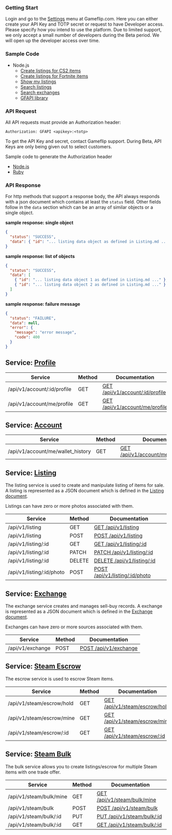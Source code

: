 ### Getting Start
Login and go to the [Settings](https://gameflip.com/settings) menu at Gameflip.com.  Here you can either create your API Key
and TOTP secret or request to have Developer access.  Please specify how you intend to use the platform.  Due to limited
support, we only accept a small number of developers during the Beta period.  We will open up the developer access over time.

### Sample Code
* Node.js
  * [Create listings for CS2 items](https://gameflip.github.io/gfapi/samples/bulk_listing.html)
  * [Create listings for Fortnite items](https://gameflip.github.io/gfapi/samples/rl_listing.html)
  * [Show my listings](https://gameflip.github.io/gfapi/samples/my_listings.html)
  * [Search listings](https://gameflip.github.io/gfapi/samples/search_listing.html)
  * [Search exchanges](https://gameflip.github.io/gfapi/samples/search_exchange.html)
  * [GFAPI library](https://github.com/gameflip/gfapi)

### API Request

All API requests must provide an Authorization header:

    Authorization: GFAPI <apikey>:<totp>

To get the API Key and secret, contact Gameflip support.
During Beta, API Keys are only being given out to select customers.

Sample code to generate the Authorization header
* [Node.js](https://gameflip.github.io/gfapi/samples/authorization.html)
* [Ruby](https://gameflip.github.io/gfapi/samples/authorization_ruby.html)

### API Response

For http methods that support a response body, the API always responds with a json document which contains
at least the `status` field. Other fields follow in the `data` section which can be an array of similar objects
or a single object.


**sample response: single object**

```json
{
  "status": "SUCCESS",
  "data": { "id": "... listing data object as defined in Listing.md ..." }
}
```

**sample response: list of objects**

```json
{
  "status": "SUCCESS",
  "data": [
    { "id": "... listing data object 1 as defined in Listing.md ..." },
    { "id": "... listing data object 2 as defined in Listing.md ..." }
  ]
}
```

**sample response: failure message**

```json
{
  "status": "FAILURE",
  "data": null,
  "error": {
    "message": "error message",
    "code": 400
  }
}
```

## Service: [Profile](Profile.md)

Service                            | Method | Documentation
-----------------------------------|--------|--------------
/api/v1/account/:id/profile        | GET    | [GET /api/v1/account/:id/profile](Profile.md#get-apiv1accountidprofile)
/api/v1/account/me/profile         | GET    | [GET /api/v1/account/me/profile](Profile.md#get-apiv1accountmeprofile)

## Service: [Account](Account.md)

Service                           | Method | Documentation
----------------------------------|--------|--------------
/api/v1/account/me/wallet_history | GET    | [GET /api/v1/account/me/wallet_history](Account.md#get-apiv1accountmewallet_history)

## Service: [Listing](Listing.md)

The listing service is used to create and manipulate listing of items for sale. A listing is represented
as a JSON document which is defined in the [Listing document](Listing.md#listing-document).

Listings can have zero or more photos associated with them.

Service                     | Method | Documentation
----------------------------|--------|--------------
/api/v1/listing             | GET    | [GET /api/v1/listing](Listing.md#get-apiv1listing)
/api/v1/listing             | POST   | [POST /api/v1/listing](Listing.md#post-apiv1listing)
/api/v1/listing/:id         | GET    | [GET /api/v1/listing/:id](Listing.md#get-apiv1listingid)
/api/v1/listing/:id         | PATCH  | [PATCH /api/v1/listing/:id](Listing.md#patch-apiv1listingid)
/api/v1/listing/:id         | DELETE | [DELETE /api/v1/listing/:id](Listing.md#delete-apiv1listingid)
/api/v1/listing/:id/photo   | POST   | [POST /api/v1/listing/:id/photo](Listing.md#post-apiv1listingidphoto)

## Service: [Exchange](Exchange.md)

The exchange service creates and manages sell-buy records.
A exchange is represented as a JSON document which is defined in the [Exchange document](Exchange.md#exchange-document).

Exchanges can have zero or more sources associated with them.

Service                        | Method | Documentation
-------------------------------|--------|--------------------------------
/api/v1/exchange               | POST   | [POST /api/v1/exchange](Exchange.md#post-apiv1exchange)

## Service: [Steam Escrow](SteamEscrow.md)

The escrow service is used to escrow Steam items.

Service                   | Method | Documentation
--------------------------|--------|--------------
/api/v1/steam/escrow/hold | GET    | [GET /api/v1/steam/escrow/hold](SteamEscrow.md#get-apiv1steamescrowhold)
/api/v1/steam/escrow/mine | GET    | [GET /api/v1/steam/escrow/mine](SteamEscrow.md#get-apiv1steamescrowmine)
/api/v1/steam/escrow/:id  | GET    | [GET /api/v1/steam/escrow/:id](SteamEscrow.md#get-apiv1steamescrowid)

## Service: [Steam Bulk](SteamBulk.md)

The bulk service allows you to create listings/escrow for multiple Steam items with one trade offer.

Service                 | Method | Documentation
------------------------|--------|--------------
/api/v1/steam/bulk/mine | GET    | [GET /api/v1/steam/bulk/mine](SteamBulk.md#get-apiv1steambulkmine)
/api/v1/steam/bulk      | POST   | [POST /api/v1/steam/bulk](SteamBulk.md#post-apiv1steambulk)
/api/v1/steam/bulk/:id  | PUT    | [PUT /api/v1/steam/bulk/:id](SteamBulk.md#put-apiv1steambulkid)
/api/v1/steam/bulk/:id  | GET    | [GET /api/v1/steam/bulk/:id](SteamBulk.md#get-apiv1steambulkid)

